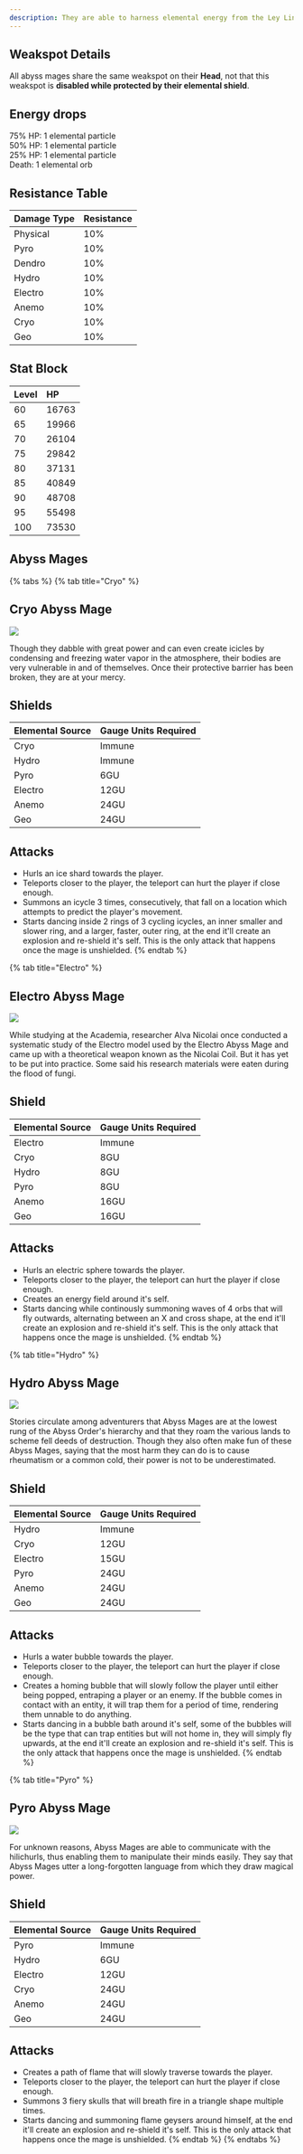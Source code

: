 ```yaml
---
description: They are able to harness elemental energy from the Ley Lines of Teyvat and use that power towards their group's goal of overthrowing the world ruled by the archons. 
---
```

## Weakspot Details

All abyss mages share the same weakspot on their **Head**, not that this weakspot is **disabled while protected by their elemental shield**.  

## Energy drops  

75% HP: 1 elemental particle  
50% HP: 1 elemental particle  
25% HP: 1 elemental particle  
Death: 1 elemental orb  

## Resistance Table

| Damage Type | Resistance |
| :--- | :--- |
| Physical | 10% |
| Pyro | 10% |
| Dendro | 10% |
| Hydro | 10% |
| Electro | 10% |
| Anemo | 10% |
| Cryo | 10% |
| Geo | 10% |

## Stat Block

| Level | HP |
| :--- | :--- |
| 60 | 16763 |
| 65 | 19966 |
| 70 | 26104 |
| 75 | 29842 |
| 80 | 37131 |
| 85 | 40849 |
| 90 | 48708 |
| 95 | 55498 |
| 100 | 73530 |

## Abyss Mages

{% tabs %}
{% tab title="Cryo" %}
## Cryo Abyss Mage

![](../../../.gitbook/assets/enemy/abyss/Enemy_Cryo_Abyss_Mage_Icon.webp)

Though they dabble with great power and can even create icicles by condensing and freezing water vapor in the atmosphere, their bodies are very vulnerable in and of themselves. Once their protective barrier has been broken, they are at your mercy.

## Shields
| Elemental Source | Gauge Units Required |
| :--- | :--- |
| Cryo | Immune |
| Hydro | Immune |
| Pyro | 6GU |
| Electro | 12GU |
| Anemo | 24GU |
| Geo | 24GU |

## Attacks

* Hurls an ice shard towards the player.
* Teleports closer to the player, the teleport can hurt the player if close enough.
* Summons an icycle 3 times, consecutively, that fall on a location which attempts to predict the player's movement.
* Starts dancing inside 2 rings of 3 cycling icycles, an inner smaller and slower ring, and a larger, faster, outer ring, at the end it'll create an explosion and re-shield it's self. This is the only attack that happens once the mage is unshielded.
{% endtab %}

{% tab title="Electro" %}
## Electro Abyss Mage

![](../../../.gitbook/assets/enemy/abyss/Enemy_Electro_Abyss_Mage_Icon.webp)

While studying at the Academia, researcher Alva Nicolai once conducted a systematic study of the Electro model used by the Electro Abyss Mage and came up with a theoretical weapon known as the Nicolai Coil. But it has yet to be put into practice. Some said his research materials were eaten during the flood of fungi.

## Shield
| Elemental Source | Gauge Units Required |
| :--- | :--- |
| Electro | Immune |
| Cryo | 8GU |
| Hydro | 8GU |
| Pyro | 8GU |
| Anemo | 16GU |
| Geo | 16GU |

## Attacks

* Hurls an electric sphere towards the player.
* Teleports closer to the player, the teleport can hurt the player if close enough.
* Creates an energy field around it's self.
* Starts dancing while continously summoning waves of 4 orbs that will fly outwards, alternating between an X and cross shape, at the end it'll create an explosion and re-shield it's self. This is the only attack that happens once the mage is unshielded.
{% endtab %}

{% tab title="Hydro" %}
## Hydro Abyss Mage

![](../../../.gitbook/assets/enemy/abyss/Enemy_Hydro_Abyss_Mage_Icon.webp)

Stories circulate among adventurers that Abyss Mages are at the lowest rung of the Abyss Order's hierarchy and that they roam the various lands to scheme fell deeds of destruction. Though they also often make fun of these Abyss Mages, saying that the most harm they can do is to cause rheumatism or a common cold, their power is not to be underestimated.

## Shield
| Elemental Source | Gauge Units Required |
| :--- | :--- |
| Hydro | Immune |
| Cryo | 12GU |
| Electro | 15GU |
| Pyro | 24GU |
| Anemo | 24GU |
| Geo | 24GU |

## Attacks

* Hurls a water bubble towards the player.
* Teleports closer to the player, the teleport can hurt the player if close enough.
* Creates a homing bubble that will slowly follow the player until either being popped, entraping a player or an enemy. If the bubble comes in contact with an entity, it will trap them for a period of time, rendering them unnable to do anything.
* Starts dancing in a bubble bath around it's self, some of the bubbles will be the type that can trap entities but will not home in, they will simply fly upwards, at the end it'll create an explosion and re-shield it's self. This is the only attack that happens once the mage is unshielded.
{% endtab %}

{% tab title="Pyro" %}
## Pyro Abyss Mage

![](../../../.gitbook/assets/enemy/abyss/Enemy_Pyro_Abyss_Mage_Icon.webp)

For unknown reasons, Abyss Mages are able to communicate with the hilichurls, thus enabling them to manipulate their minds easily. They say that Abyss Mages utter a long-forgotten language from which they draw magical power. 

## Shield
| Elemental Source | Gauge Units Required |
| :--- | :--- |
| Pyro | Immune |
| Hydro | 6GU |
| Electro | 12GU |
| Cryo | 24GU |
| Anemo | 24GU |
| Geo | 24GU |

## Attacks

* Creates a path of flame that will slowly traverse towards the player.
* Teleports closer to the player, the teleport can hurt the player if close enough.
* Summons 3 fiery skulls that will breath fire in a triangle shape multiple times.
* Starts dancing and summoning flame geysers around himself, at the end it'll create an explosion and re-shield it's self. This is the only attack that happens once the mage is unshielded.
{% endtab %}
{% endtabs %}
